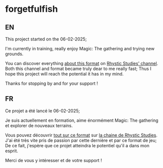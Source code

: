 # forgetfulfish

## EN
This project started on the 06-02-2025;

I'm currently in training, really enjoy Magic: The gathering and trying new grounds.

You can discover everything [about this format](https://youtu.be/Otdgj8fBQxc?si=kkpsFRTL9Vxxs4Sy) on [Rhystic Studies' channel](https://www.youtube.com/@RhysticStudies). Both this channel and format became truly dear to me really fast; Thus I hope this project will reach the potential it has in my mind.

Thanks for stopping by and for your support !

## FR
Ce projet a été lancé le 06-02-2025;

Je suis actuellement en formation, aime énormément Magic: The gathering et explorer de nouveaux terrains.

Vous pouvez découvrir [tout sur ce format](https://youtu.be/Otdgj8fBQxc?si=kkpsFRTL9Vxxs4Sy) sur [la chaine de Rhystic Studies](https://www.youtube.com/@RhysticStudies). J'ai été très vite pris de passion par cette dernière et par ce format de jeu; De ce fait, j'espère que ce projet atteindra le potentiel qu'il a dans mon esprit.

Merci de vous y intéresser et de votre support !
